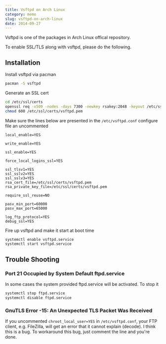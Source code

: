 ```yaml
---
title: Vsftpd on Arch Linux
category: memo
slug: vsftpd-on-arch-linux
date: 2014-09-27
---
```

Vsftpd is one of the packages in Arch Linux offical repository.

To enable SSL/TLS along with vsftpd, please do the following.

## Installation

Install vsftpd via pacman

```bash
pacman -S vsftpd
```

Generate an SSL cert

```bash
cd /etc/ssl/certs
openssl req -x509 -nodes -days 7300 -newkey rsakey:2048 -keyout /etc/ssl/certs/vsftpd.pem -out /etc/ssl/certs/vsftpd.pem
chmod 600 /etc/ssl/certs/vsftpd.pem
```

Make sure the lines below are presented in the `/etc/vsftpd.conf` configure file
an uncommented

```text
local_enable=YES

write_enable=YES

ssl_enable=YES

force_local_logins_ssl=YES

ssl_tlsv1=YES
ssl_sslv2=YES
ssl_sslv3=YES
rsa_cert_file=/etc/ssl/certs/vsftpd.pem
rsa_private_key_file=/etc/ssl/certs/vsftpd.pem

require_ssl_reuse=NO

pasv_min_port=60000
pasv_max_port=65000

log_ftp_protocol=YES
debug_ssl=YES
```

Fire up vsftpd and make it start at boot time

```bash
systemctl enable vsftpd.service
systemctl start vsftpd.service
```

## Trouble Shooting

### Port 21 Occupied by System Default ftpd.service

In some cases the system provided ftpd.service will be activated. To stop it

```bash
systemctl stop ftpd.service
systemctl disable ftpd.service
```

### GnuTLS Error -15: An Unexpected TLS Packet Was Received

If you uncommented `chroot_local_user=YES` in `/etc/vsftpd.conf`, your FTP
client, e.g. FileZilla, will get an error that it cannot explain (decode). I
think this is a bug. To workaround this bug, just comment the line and you're
done.
